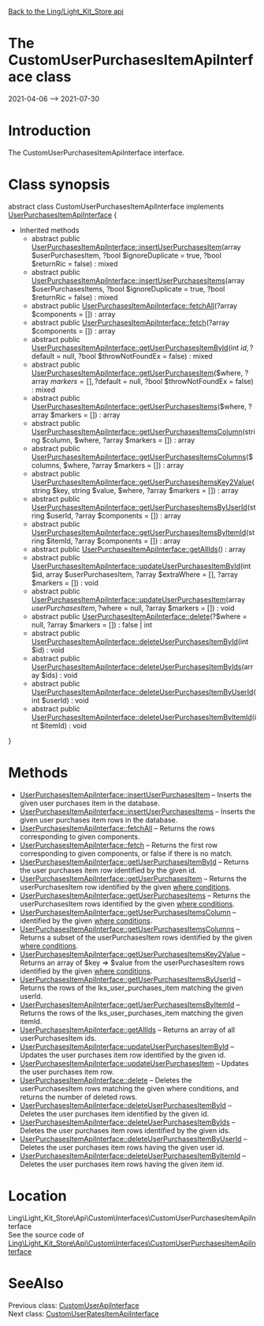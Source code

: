[Back to the Ling/Light_Kit_Store api](https://github.com/lingtalfi/Light_Kit_Store/blob/master/doc/api/Ling/Light_Kit_Store.md)



The CustomUserPurchasesItemApiInterface class
================
2021-04-06 --> 2021-07-30






Introduction
============

The CustomUserPurchasesItemApiInterface interface.



Class synopsis
==============


abstract class <span class="pl-k">CustomUserPurchasesItemApiInterface</span> implements [UserPurchasesItemApiInterface](https://github.com/lingtalfi/Light_Kit_Store/blob/master/doc/api/Ling/Light_Kit_Store/Api/Generated/Interfaces/UserPurchasesItemApiInterface.md) {

- Inherited methods
    - abstract public [UserPurchasesItemApiInterface::insertUserPurchasesItem](https://github.com/lingtalfi/Light_Kit_Store/blob/master/doc/api/Ling/Light_Kit_Store/Api/Generated/Interfaces/UserPurchasesItemApiInterface/insertUserPurchasesItem.md)(array $userPurchasesItem, ?bool $ignoreDuplicate = true, ?bool $returnRic = false) : mixed
    - abstract public [UserPurchasesItemApiInterface::insertUserPurchasesItems](https://github.com/lingtalfi/Light_Kit_Store/blob/master/doc/api/Ling/Light_Kit_Store/Api/Generated/Interfaces/UserPurchasesItemApiInterface/insertUserPurchasesItems.md)(array $userPurchasesItems, ?bool $ignoreDuplicate = true, ?bool $returnRic = false) : mixed
    - abstract public [UserPurchasesItemApiInterface::fetchAll](https://github.com/lingtalfi/Light_Kit_Store/blob/master/doc/api/Ling/Light_Kit_Store/Api/Generated/Interfaces/UserPurchasesItemApiInterface/fetchAll.md)(?array $components = []) : array
    - abstract public [UserPurchasesItemApiInterface::fetch](https://github.com/lingtalfi/Light_Kit_Store/blob/master/doc/api/Ling/Light_Kit_Store/Api/Generated/Interfaces/UserPurchasesItemApiInterface/fetch.md)(?array $components = []) : array
    - abstract public [UserPurchasesItemApiInterface::getUserPurchasesItemById](https://github.com/lingtalfi/Light_Kit_Store/blob/master/doc/api/Ling/Light_Kit_Store/Api/Generated/Interfaces/UserPurchasesItemApiInterface/getUserPurchasesItemById.md)(int $id, ?$default = null, ?bool $throwNotFoundEx = false) : mixed
    - abstract public [UserPurchasesItemApiInterface::getUserPurchasesItem](https://github.com/lingtalfi/Light_Kit_Store/blob/master/doc/api/Ling/Light_Kit_Store/Api/Generated/Interfaces/UserPurchasesItemApiInterface/getUserPurchasesItem.md)($where, ?array $markers = [], ?$default = null, ?bool $throwNotFoundEx = false) : mixed
    - abstract public [UserPurchasesItemApiInterface::getUserPurchasesItems](https://github.com/lingtalfi/Light_Kit_Store/blob/master/doc/api/Ling/Light_Kit_Store/Api/Generated/Interfaces/UserPurchasesItemApiInterface/getUserPurchasesItems.md)($where, ?array $markers = []) : array
    - abstract public [UserPurchasesItemApiInterface::getUserPurchasesItemsColumn](https://github.com/lingtalfi/Light_Kit_Store/blob/master/doc/api/Ling/Light_Kit_Store/Api/Generated/Interfaces/UserPurchasesItemApiInterface/getUserPurchasesItemsColumn.md)(string $column, $where, ?array $markers = []) : array
    - abstract public [UserPurchasesItemApiInterface::getUserPurchasesItemsColumns](https://github.com/lingtalfi/Light_Kit_Store/blob/master/doc/api/Ling/Light_Kit_Store/Api/Generated/Interfaces/UserPurchasesItemApiInterface/getUserPurchasesItemsColumns.md)($columns, $where, ?array $markers = []) : array
    - abstract public [UserPurchasesItemApiInterface::getUserPurchasesItemsKey2Value](https://github.com/lingtalfi/Light_Kit_Store/blob/master/doc/api/Ling/Light_Kit_Store/Api/Generated/Interfaces/UserPurchasesItemApiInterface/getUserPurchasesItemsKey2Value.md)(string $key, string $value, $where, ?array $markers = []) : array
    - abstract public [UserPurchasesItemApiInterface::getUserPurchasesItemsByUserId](https://github.com/lingtalfi/Light_Kit_Store/blob/master/doc/api/Ling/Light_Kit_Store/Api/Generated/Interfaces/UserPurchasesItemApiInterface/getUserPurchasesItemsByUserId.md)(string $userId, ?array $components = []) : array
    - abstract public [UserPurchasesItemApiInterface::getUserPurchasesItemsByItemId](https://github.com/lingtalfi/Light_Kit_Store/blob/master/doc/api/Ling/Light_Kit_Store/Api/Generated/Interfaces/UserPurchasesItemApiInterface/getUserPurchasesItemsByItemId.md)(string $itemId, ?array $components = []) : array
    - abstract public [UserPurchasesItemApiInterface::getAllIds](https://github.com/lingtalfi/Light_Kit_Store/blob/master/doc/api/Ling/Light_Kit_Store/Api/Generated/Interfaces/UserPurchasesItemApiInterface/getAllIds.md)() : array
    - abstract public [UserPurchasesItemApiInterface::updateUserPurchasesItemById](https://github.com/lingtalfi/Light_Kit_Store/blob/master/doc/api/Ling/Light_Kit_Store/Api/Generated/Interfaces/UserPurchasesItemApiInterface/updateUserPurchasesItemById.md)(int $id, array $userPurchasesItem, ?array $extraWhere = [], ?array $markers = []) : void
    - abstract public [UserPurchasesItemApiInterface::updateUserPurchasesItem](https://github.com/lingtalfi/Light_Kit_Store/blob/master/doc/api/Ling/Light_Kit_Store/Api/Generated/Interfaces/UserPurchasesItemApiInterface/updateUserPurchasesItem.md)(array $userPurchasesItem, ?$where = null, ?array $markers = []) : void
    - abstract public [UserPurchasesItemApiInterface::delete](https://github.com/lingtalfi/Light_Kit_Store/blob/master/doc/api/Ling/Light_Kit_Store/Api/Generated/Interfaces/UserPurchasesItemApiInterface/delete.md)(?$where = null, ?array $markers = []) : false | int
    - abstract public [UserPurchasesItemApiInterface::deleteUserPurchasesItemById](https://github.com/lingtalfi/Light_Kit_Store/blob/master/doc/api/Ling/Light_Kit_Store/Api/Generated/Interfaces/UserPurchasesItemApiInterface/deleteUserPurchasesItemById.md)(int $id) : void
    - abstract public [UserPurchasesItemApiInterface::deleteUserPurchasesItemByIds](https://github.com/lingtalfi/Light_Kit_Store/blob/master/doc/api/Ling/Light_Kit_Store/Api/Generated/Interfaces/UserPurchasesItemApiInterface/deleteUserPurchasesItemByIds.md)(array $ids) : void
    - abstract public [UserPurchasesItemApiInterface::deleteUserPurchasesItemByUserId](https://github.com/lingtalfi/Light_Kit_Store/blob/master/doc/api/Ling/Light_Kit_Store/Api/Generated/Interfaces/UserPurchasesItemApiInterface/deleteUserPurchasesItemByUserId.md)(int $userId) : void
    - abstract public [UserPurchasesItemApiInterface::deleteUserPurchasesItemByItemId](https://github.com/lingtalfi/Light_Kit_Store/blob/master/doc/api/Ling/Light_Kit_Store/Api/Generated/Interfaces/UserPurchasesItemApiInterface/deleteUserPurchasesItemByItemId.md)(int $itemId) : void

}






Methods
==============

- [UserPurchasesItemApiInterface::insertUserPurchasesItem](https://github.com/lingtalfi/Light_Kit_Store/blob/master/doc/api/Ling/Light_Kit_Store/Api/Generated/Interfaces/UserPurchasesItemApiInterface/insertUserPurchasesItem.md) &ndash; Inserts the given user purchases item in the database.
- [UserPurchasesItemApiInterface::insertUserPurchasesItems](https://github.com/lingtalfi/Light_Kit_Store/blob/master/doc/api/Ling/Light_Kit_Store/Api/Generated/Interfaces/UserPurchasesItemApiInterface/insertUserPurchasesItems.md) &ndash; Inserts the given user purchases item rows in the database.
- [UserPurchasesItemApiInterface::fetchAll](https://github.com/lingtalfi/Light_Kit_Store/blob/master/doc/api/Ling/Light_Kit_Store/Api/Generated/Interfaces/UserPurchasesItemApiInterface/fetchAll.md) &ndash; Returns the rows corresponding to given components.
- [UserPurchasesItemApiInterface::fetch](https://github.com/lingtalfi/Light_Kit_Store/blob/master/doc/api/Ling/Light_Kit_Store/Api/Generated/Interfaces/UserPurchasesItemApiInterface/fetch.md) &ndash; Returns the first row corresponding to given components, or false if there is no match.
- [UserPurchasesItemApiInterface::getUserPurchasesItemById](https://github.com/lingtalfi/Light_Kit_Store/blob/master/doc/api/Ling/Light_Kit_Store/Api/Generated/Interfaces/UserPurchasesItemApiInterface/getUserPurchasesItemById.md) &ndash; Returns the user purchases item row identified by the given id.
- [UserPurchasesItemApiInterface::getUserPurchasesItem](https://github.com/lingtalfi/Light_Kit_Store/blob/master/doc/api/Ling/Light_Kit_Store/Api/Generated/Interfaces/UserPurchasesItemApiInterface/getUserPurchasesItem.md) &ndash; Returns the userPurchasesItem row identified by the given [where conditions](https://github.com/lingtalfi/SimplePdoWrapper#the-where-conditions).
- [UserPurchasesItemApiInterface::getUserPurchasesItems](https://github.com/lingtalfi/Light_Kit_Store/blob/master/doc/api/Ling/Light_Kit_Store/Api/Generated/Interfaces/UserPurchasesItemApiInterface/getUserPurchasesItems.md) &ndash; Returns the userPurchasesItem rows identified by the given [where conditions](https://github.com/lingtalfi/SimplePdoWrapper#the-where-conditions).
- [UserPurchasesItemApiInterface::getUserPurchasesItemsColumn](https://github.com/lingtalfi/Light_Kit_Store/blob/master/doc/api/Ling/Light_Kit_Store/Api/Generated/Interfaces/UserPurchasesItemApiInterface/getUserPurchasesItemsColumn.md) &ndash; identified by the given [where conditions](https://github.com/lingtalfi/SimplePdoWrapper#the-where-conditions).
- [UserPurchasesItemApiInterface::getUserPurchasesItemsColumns](https://github.com/lingtalfi/Light_Kit_Store/blob/master/doc/api/Ling/Light_Kit_Store/Api/Generated/Interfaces/UserPurchasesItemApiInterface/getUserPurchasesItemsColumns.md) &ndash; Returns a subset of the userPurchasesItem rows identified by the given [where conditions](https://github.com/lingtalfi/SimplePdoWrapper#the-where-conditions).
- [UserPurchasesItemApiInterface::getUserPurchasesItemsKey2Value](https://github.com/lingtalfi/Light_Kit_Store/blob/master/doc/api/Ling/Light_Kit_Store/Api/Generated/Interfaces/UserPurchasesItemApiInterface/getUserPurchasesItemsKey2Value.md) &ndash; Returns an array of $key => $value from the userPurchasesItem rows identified by the given [where conditions](https://github.com/lingtalfi/SimplePdoWrapper#the-where-conditions).
- [UserPurchasesItemApiInterface::getUserPurchasesItemsByUserId](https://github.com/lingtalfi/Light_Kit_Store/blob/master/doc/api/Ling/Light_Kit_Store/Api/Generated/Interfaces/UserPurchasesItemApiInterface/getUserPurchasesItemsByUserId.md) &ndash; Returns the rows of the lks_user_purchases_item matching the given userId.
- [UserPurchasesItemApiInterface::getUserPurchasesItemsByItemId](https://github.com/lingtalfi/Light_Kit_Store/blob/master/doc/api/Ling/Light_Kit_Store/Api/Generated/Interfaces/UserPurchasesItemApiInterface/getUserPurchasesItemsByItemId.md) &ndash; Returns the rows of the lks_user_purchases_item matching the given itemId.
- [UserPurchasesItemApiInterface::getAllIds](https://github.com/lingtalfi/Light_Kit_Store/blob/master/doc/api/Ling/Light_Kit_Store/Api/Generated/Interfaces/UserPurchasesItemApiInterface/getAllIds.md) &ndash; Returns an array of all userPurchasesItem ids.
- [UserPurchasesItemApiInterface::updateUserPurchasesItemById](https://github.com/lingtalfi/Light_Kit_Store/blob/master/doc/api/Ling/Light_Kit_Store/Api/Generated/Interfaces/UserPurchasesItemApiInterface/updateUserPurchasesItemById.md) &ndash; Updates the user purchases item row identified by the given id.
- [UserPurchasesItemApiInterface::updateUserPurchasesItem](https://github.com/lingtalfi/Light_Kit_Store/blob/master/doc/api/Ling/Light_Kit_Store/Api/Generated/Interfaces/UserPurchasesItemApiInterface/updateUserPurchasesItem.md) &ndash; Updates the user purchases item row.
- [UserPurchasesItemApiInterface::delete](https://github.com/lingtalfi/Light_Kit_Store/blob/master/doc/api/Ling/Light_Kit_Store/Api/Generated/Interfaces/UserPurchasesItemApiInterface/delete.md) &ndash; Deletes the userPurchasesItem rows matching the given where conditions, and returns the number of deleted rows.
- [UserPurchasesItemApiInterface::deleteUserPurchasesItemById](https://github.com/lingtalfi/Light_Kit_Store/blob/master/doc/api/Ling/Light_Kit_Store/Api/Generated/Interfaces/UserPurchasesItemApiInterface/deleteUserPurchasesItemById.md) &ndash; Deletes the user purchases item identified by the given id.
- [UserPurchasesItemApiInterface::deleteUserPurchasesItemByIds](https://github.com/lingtalfi/Light_Kit_Store/blob/master/doc/api/Ling/Light_Kit_Store/Api/Generated/Interfaces/UserPurchasesItemApiInterface/deleteUserPurchasesItemByIds.md) &ndash; Deletes the user purchases item rows identified by the given ids.
- [UserPurchasesItemApiInterface::deleteUserPurchasesItemByUserId](https://github.com/lingtalfi/Light_Kit_Store/blob/master/doc/api/Ling/Light_Kit_Store/Api/Generated/Interfaces/UserPurchasesItemApiInterface/deleteUserPurchasesItemByUserId.md) &ndash; Deletes the user purchases item rows having the given user id.
- [UserPurchasesItemApiInterface::deleteUserPurchasesItemByItemId](https://github.com/lingtalfi/Light_Kit_Store/blob/master/doc/api/Ling/Light_Kit_Store/Api/Generated/Interfaces/UserPurchasesItemApiInterface/deleteUserPurchasesItemByItemId.md) &ndash; Deletes the user purchases item rows having the given item id.





Location
=============
Ling\Light_Kit_Store\Api\Custom\Interfaces\CustomUserPurchasesItemApiInterface<br>
See the source code of [Ling\Light_Kit_Store\Api\Custom\Interfaces\CustomUserPurchasesItemApiInterface](https://github.com/lingtalfi/Light_Kit_Store/blob/master/Api/Custom/Interfaces/CustomUserPurchasesItemApiInterface.php)



SeeAlso
==============
Previous class: [CustomUserApiInterface](https://github.com/lingtalfi/Light_Kit_Store/blob/master/doc/api/Ling/Light_Kit_Store/Api/Custom/Interfaces/CustomUserApiInterface.md)<br>Next class: [CustomUserRatesItemApiInterface](https://github.com/lingtalfi/Light_Kit_Store/blob/master/doc/api/Ling/Light_Kit_Store/Api/Custom/Interfaces/CustomUserRatesItemApiInterface.md)<br>

